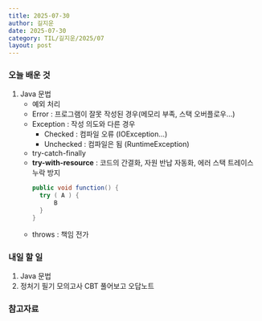 ```yaml
---
title: 2025-07-30
author: 길지운
date: 2025-07-30
category: TIL/길지운/2025/07
layout: post
---
```


### 오늘 배운 것
1. Java 문법
    - 예외 처리
    - Error : 프로그램이 잘못 작성된 경우(메모리 부족, 스택 오버플로우...)
    - Exception : 작성 의도와 다른 경우
      - Checked : 컴파일 오류 (IOException...)
      - Unchecked : 컴파일은 됨 (RuntimeException)
    - try-catch-finally
    - **try-with-resource** : 코드의 간결화, 자원 반납 자동화, 에러 스택 트레이스 누락 방지
      ```java
      public void function() {
        try ( A ) {
            B
        }
      }
      ```
    - throws : 책임 전가

### 내일 할 일
1. Java 문법
2. 정처기 필기 모의고사 CBT 풀어보고 오답노트


### 참고자료
